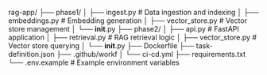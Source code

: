 rag-app/
├── phase1/
│   ├── ingest.py         # Data ingestion and indexing
│   ├── embeddings.py     # Embedding generation
│   ├── vector_store.py   # Vector store management
│   └── __init__.py
├── phase2/
│   ├── api.py            # FastAPI application
│   ├── retrieval.py      # RAG retrieval logic
│   ├── vector_store.py   # Vector store querying
│   └── __init__.py
├── Dockerfile
├── task-definition.json
├── .github/workf
│   └── ci-cd.yml
├── requirements.txt
└── .env.example          # Example environment variables